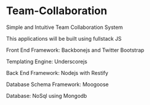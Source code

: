 Team-Collaboration
===================

Simple and Intuitive Team Collaboration System


This applications will be built using fullstack JS

Front End Framework: Backbonejs and Twitter Bootstrap

Templating Engine: Underscorejs

Back End Framework: Nodejs with Restify

Database Schema Framework: Moogoose

Database: NoSql using Mongodb
